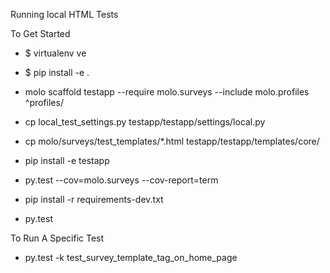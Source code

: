 Running local HTML Tests

To Get Started

- $ virtualenv ve
- $ pip install -e .


- molo scaffold testapp --require molo.surveys --include molo.profiles ^profiles/
- cp local_test_settings.py testapp/testapp/settings/local.py

- cp molo/surveys/test_templates/*.html testapp/testapp/templates/core/

- pip install -e testapp
- py.test --cov=molo.surveys --cov-report=term

- pip install -r requirements-dev.txt
- py.test

To Run A Specific Test
- py.test -k test_survey_template_tag_on_home_page